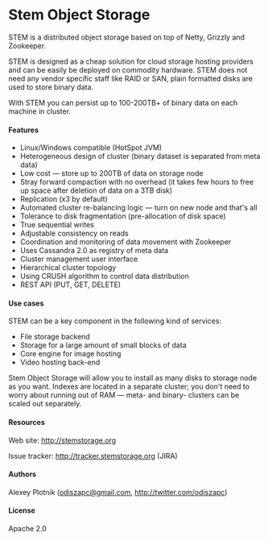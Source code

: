 # Stem Object Storage

STEM is a distributed object storage based on top of Netty, Grizzly and Zookeeper.

STEM is designed as a cheap solution for cloud storage hosting providers and can be easily be deployed on commodity hardware. STEM does not need any vendor specific staff like RAID or SAN, plain formatted disks are used to store binary data.

With STEM you can persist up to 100-200TB+ of binary data on each machine in cluster.

#### Features
- Linux/Windows compatible (HotSpot JVM)
- Heterogeneous design of cluster (binary dataset is separated from meta data)
- Low cost — store up to 200TB of data on storage node
- Stray forward compaction with no overhead (it takes few hours to free up space after deletion of data on a 3TB disk)
- Replication (x3 by default)
- Automated cluster re-balancing logic — turn on new node and that's all
- Tolerance to disk fragmentation (pre-allocation of disk space)
- True sequential writes
- Adjustable consistency on reads
- Coordination and monitoring of data movement with Zookeeper
- Uses Cassandra 2.0 as registry of meta data
- Cluster management user interface
- Hierarchical cluster topology
- Using CRUSH algorithm to control data distribution
- REST API (PUT, GET, DELETE)

#### Use cases
STEM can be a key component in the following kind of services:
- File storage backend
- Storage for a large amount of small blocks of data
- Core engine for image hosting
- Video hosting back-end

Stem Object Storage will allow you to install as many disks to storage node as you want. Indexes are located in a separate cluster; you don't need to worry about running out of RAM — meta- and binary- clusters can be scaled out separately.

#### Resources
Web site: http://stemstorage.org

Issue tracker: http://tracker.stemstorage.org (JIRA)

#### Authors
Alexey Plotnik (odiszapc@gmail.com, http://twitter.com/odiszapc)

#### License
Apache 2.0
